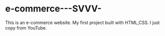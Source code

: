 # e-commerce---SVVV-
This is an  e-commerce website. My first project built with HTML,CSS.  I just copy from YouTube.
